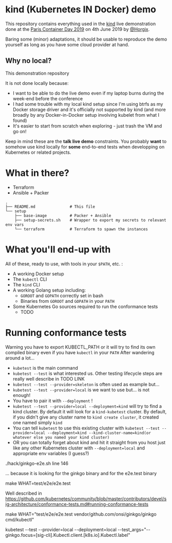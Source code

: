 # kind (Kubernetes IN Docker) demo

This repository contains everything used in the
[kind](https://kind.sigs.k8s.io/) live demonstration done at the [Paris
Container Day 2019](https://paris-container-day.fr/) on 4th June 2019 by
[@Horgix](https://github.com/horgix).

Baring some (minor) adaptations, it should be usable to reproduce the demo
yourself as long as you have some cloud provider at hand.

## Why no local?

This demonstration repository

It is not done locally because:

- I want to be able to do the live demo even if my laptop burns during the
  week-end before the conference
- I had some trouble with my local kind setup since I'm using btrfs as my
  Docker storage driver and it's officially not supported by kind (and more
  broadly by any Docker-in-Docker setup involving kubelet from what I found)
- It's easier to start from scratch when exploring - just trash the VM and go
  on!

Keep in mind these are the **talk live demo** constraints. You probably
**want** to somehow use kind locally for **some** end-to-end tests when
developping on Kubernetes or related projects.

# What in there?

- Terraform
- Ansible + Packer 

```
.
├── README.md               # This file
└── setup
    ├── base-image          # Packer + Ansible
    ├── setup-secrets.sh    # Wrapper to export my secrets to relevant env vars
    └── terraform           # Terraform to spawn the instances
```

# What you'll end-up with

All of these, ready to use, with tools in your `$PATH`, etc. :

- A working Docker setup
- The `kubectl` CLI
- The `kind` CLI
- A working Golang setup including:
    - `GOROOT` and `GOPATH` correctly set in bash
    - Binaries from `GOROOT` and `GOPATH` in your `PATH`
- Some Kubernetes Go sources required to run the conformance tests
    - TODO


# Running conformance tests


Warning you have to export KUBECTL_PATH or it will try to find its own
compiled binary even if you have `kubectl` in your `PATH`
After wandering around a lot...


- `kubetest` is the main command
- `kubetest --test` is what interested us. Other testing lifecycle steps are
  really well describe in TODO LINK
- `kubetest --test --provider=skeleton` is often used as example but...
- `kubetest --test --provider=local` is we want to use but... is not enough!
- You have to pair it with `--deployment` !
- `kubetest --test --provider=local --deployment=kind` will try to find a kind
  cluster. By default it will look for a `kind-kubetest` cluster. By default,
  if you didn't give any cluster name to `kind create cluster`, it created one
  named simply `kind`
- You can tell `kubetest` to use this existing cluster with `kubetest --test
  --provider=local --deployment=kind --kind-cluster-name=kind(or whatever else
  you named your kind cluster)`
- OR you can totally forget about kind and hit it straight from you host just
  like any other Kubernetes cluster with `--deployment=local` and appropriate
  env variables (I guess?)

./hack/ginkgo-e2e.sh
line 146

... because it is looking for the ginkgo binary and for the e2e.test binary

make WHAT=test/e2e/e2e.test

Well described in https://github.com/kubernetes/community/blob/master/contributors/devel/sig-architecture/conformance-tests.md#running-conformance-tests

make WHAT="test/e2e/e2e.test vendor/github.com/onsi/ginkgo/ginkgo cmd/kubectl"

kubetest --test --provider=local --deployment=local --test_args="--ginkgo.focus=\[sig-cli\].Kubectl.client.\[k8s.io\].Kubectl.label"
